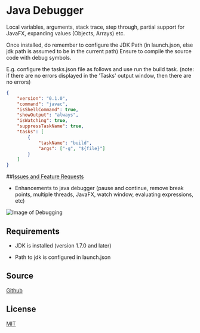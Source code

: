# Java Debugger
Local variables, arguments, stack trace, step through, partial support for JavaFX, expanding values (Objects, Arrays) etc.

Once installed, do remember to configure the JDK Path (in launch.json, else jdk path is assumed to be in the current path)
Ensure to compile the source code with debug symbols.

E.g. configure the tasks.json file as follows and use run the build task.
(note: if there are no errors displayed in the 'Tasks' output window, then there are no errors)
```json
{
    "version": "0.1.0",
    "command": "javac",
    "isShellCommand": true,
    "showOutput": "always",
    "isWatching": true,
    "suppressTaskName": true,
    "tasks": [
        {
            "taskName": "build",
            "args": ["-g", "${file}"]
        }
    ]
}
```

##[Issues and Feature Requests](https://github.com/DonJayamanne/javaVSCode/issues)
* Enhancements to java debugger (pause and continue, remove break points, multiple threads, JavaFX, watch window, evaluating expressions, etc)

![Image of Debugging](https://raw.githubusercontent.com/DonJayamanne/javaVSCode/master/images/debug.gif)

## Requirements
* JDK is installed (version 1.7.0 and later)
 + Path to jdk is configured in launch.json

## Source

[Github](https://github.com/DonJayamanne/javaVSCode)
                
## License

[MIT](https://raw.githubusercontent.com/DonJayamanne/javaVSCode/master/LICENSE)
